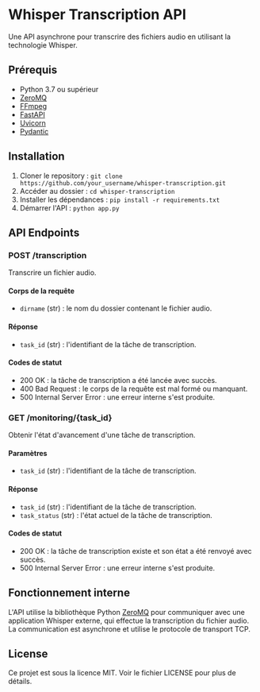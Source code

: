 # Whisper Transcription API

Une API asynchrone pour transcrire des fichiers audio en utilisant la technologie Whisper.

## Prérequis

- Python 3.7 ou supérieur
- [ZeroMQ](https://zeromq.org/)
- [FFmpeg](https://www.ffmpeg.org/)
- [FastAPI](https://fastapi.tiangolo.com/)
- [Uvicorn](https://www.uvicorn.org/)
- [Pydantic](https://pydantic-docs.helpmanual.io/)

## Installation

1. Cloner le repository : `git clone https://github.com/your_username/whisper-transcription.git`
2. Accéder au dossier : `cd whisper-transcription`
3. Installer les dépendances : `pip install -r requirements.txt`
4. Démarrer l'API : `python app.py`

## API Endpoints

### POST /transcription

Transcrire un fichier audio.

#### Corps de la requête

- `dirname` (str) : le nom du dossier contenant le fichier audio.

#### Réponse

- `task_id` (str) : l'identifiant de la tâche de transcription.

#### Codes de statut

- 200 OK : la tâche de transcription a été lancée avec succès.
- 400 Bad Request : le corps de la requête est mal formé ou manquant.
- 500 Internal Server Error : une erreur interne s'est produite.

### GET /monitoring/{task_id}

Obtenir l'état d'avancement d'une tâche de transcription.

#### Paramètres

- `task_id` (str) : l'identifiant de la tâche de transcription.

#### Réponse

- `task_id` (str) : l'identifiant de la tâche de transcription.
- `task_status` (str) : l'état actuel de la tâche de transcription.

#### Codes de statut

- 200 OK : la tâche de transcription existe et son état a été renvoyé avec succès.
- 500 Internal Server Error : une erreur interne s'est produite.

## Fonctionnement interne

L'API utilise la bibliothèque Python [ZeroMQ](https://zeromq.org/) pour communiquer avec une application Whisper externe, qui effectue la transcription du fichier audio. La communication est asynchrone et utilise le protocole de transport TCP.

## License

Ce projet est sous la licence MIT. Voir le fichier LICENSE pour plus de détails.
